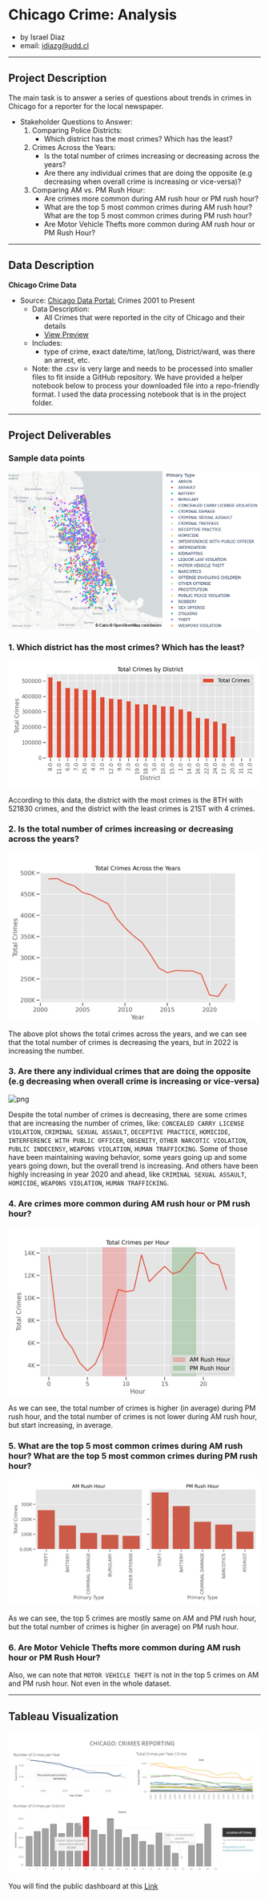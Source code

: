 # Chicago Crime: Analysis
 
* by Israel Diaz
* email: idiazg@udd.cl

---

## Project Description

The main task is to answer a series of questions about trends in crimes in Chicago for a reporter for the local newspaper.

* Stakeholder Questions to Answer:
    1) Comparing Police Districts:
        * Which district has the most crimes? Which has the least?
    2) Crimes Across the Years:
        * Is the total number of crimes increasing or decreasing across the years?
        * Are there any individual crimes that are doing the opposite (e.g decreasing when overall crime is increasing or vice-versa)?
    3) Comparing AM vs. PM Rush Hour:
        * Are crimes more common during AM rush hour or PM rush hour?
        * What are the top 5 most common crimes during AM rush hour? What are the top 5 most common crimes during PM rush hour?
        * Are Motor Vehicle Thefts more common during AM rush hour or PM Rush Hour?

---

## Data Description

**Chicago Crime Data**

* Source: [Chicago Data Portal:](https://data.cityofchicago.org/Public-Safety/Crimes-2001-to-Present/ijzp-q8t2) Crimes 2001 to Present
    * Data Description:
        * All Crimes that were reported in the city of Chicago and their details
        * [View Preview](https://data.cityofchicago.org/Public-Safety/Crimes-2001-to-Present/ijzp-q8t2/data)
    * Includes:
        * type of crime, exact date/time, lat/long, District/ward, was there an arrest, etc.
    * Note: the .csv is very large and needs to be processed into smaller files to fit inside a GitHub repository. We have provided a helper notebook below to process your downloaded file into a repo-friendly format. I used the data processing notebook that is in the project folder.

---

## Project Deliverables

### Sample data points

![png](/img/sample_distrubution_map.png)

### 1. Which district has the most crimes? Which has the least?

![png](/img/Chicago_crimes_by_district.png)

According to this data, the district with the most crimes is the 8TH with 521830 crimes, and the district with the least crimes is 21ST with 4 crimes.

### 2. Is the total number of crimes increasing or decreasing across the years?

![png](/img/total_crimes.png)

The above plot shows the total crimes across the years, and we can see that the total number of crimes is decreasing the years, but in 2022 is increasing the number.

### 3. Are there any individual crimes that are doing the opposite (e.g decreasing when overall crime is increasing or vice-versa)

![png](/img/crimes_per_year.png)

Despite the total number of crimes is decreasing, there are some crimes that are increasing the number of crimes, like: `CONCEALED CARRY LICENSE VIOLATION`, `CRIMINAL SEXUAL ASSAULT`, `DECEPTIVE PRACTICE`, `HOMICIDE`, `INTERFERENCE WITH PUBLIC OFFICER`, `OBSENITY`, `OTHER NARCOTIC VIOLATION`, `PUBLIC INDECENSY`, `WEAPONS VIOLATION`, `HUMAN TRAFFICKING`. Some of those have been maintaining waving behavior, some years going up and some years going down, but the overall trend is increasing. And others have been highly increasing in year 2020 and ahead, like `CRIMINAL SEXUAL ASSAULT`, `HOMICIDE`, `WEAPONS VIOLATION`, `HUMAN TRAFFICKING`.

### 4. Are crimes more common during AM rush hour or PM rush hour?

![png](/img/total_crimes_per_hour.png)

As we can see, the total number of crimes is higher (in average) during PM rush hour, and the total number of crimes is not lower during AM rush hour, but start increasing, in average.

### 5. What are the top 5 most common crimes during AM rush hour? What are the top 5 most common crimes during PM rush hour?

![png](/img/top5_crimes_am_pm.png)

As we can see, the top 5 crimes are mostly same on AM and PM rush hour, but the total number of crimes is higher (in average) on PM rush hour.

### 6. Are Motor Vehicle Thefts more common during AM rush hour or PM Rush Hour?

Also, we can note that `MOTOR VEHICLE THEFT` is not in the top 5 crimes on AM and PM rush hour. Not even in the whole dataset.

---

## Tableau Visualization

![png](/img/Main%20Chicago%20Crimes.png)

You will find the public dashboard at this [Link](https://public.tableau.com/app/profile/israel.diaz/viz/ChicagoCrimeReport_16814516717520/MainChicagoCrimes)



